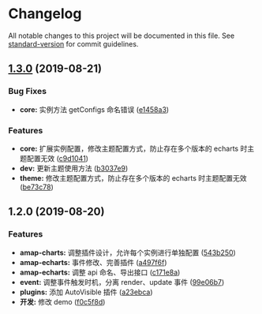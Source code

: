 # Changelog

All notable changes to this project will be documented in this file. See [standard-version](https://github.com/conventional-changelog/standard-version) for commit guidelines.

## [1.3.0](https://github.com/liuweiGL/amap-echarts/compare/v1.2.0...v1.3.0) (2019-08-21)


### Bug Fixes

* **core:** 实例方法 getConfigs 命名错误 ([e1458a3](https://github.com/liuweiGL/amap-echarts/commit/e1458a3))


### Features

* **core:** 扩展实例配置，修改主题配置方式，防止存在多个版本的 echarts 时主题配置无效 ([c9d1041](https://github.com/liuweiGL/amap-echarts/commit/c9d1041))
* **dev:** 更新主题使用方法 ([b3037e9](https://github.com/liuweiGL/amap-echarts/commit/b3037e9))
* **theme:** 修改主题配置方式，防止存在多个版本的 echarts 时主题配置无效 ([be73c78](https://github.com/liuweiGL/amap-echarts/commit/be73c78))

## 1.2.0 (2019-08-20)


### Features

* **amap-charts:** 调整插件设计，允许每个实例进行单独配置 ([543b250](https://github.com/liuweiGL/amap-echarts/commit/543b250))
* **amap-echarts:** 事件修改、完善插件 ([a497f6f](https://github.com/liuweiGL/amap-echarts/commit/a497f6f))
* **amap-echarts:** 调整 api 命名、导出接口 ([c171e8a](https://github.com/liuweiGL/amap-echarts/commit/c171e8a))
* **event:** 调整事件触发时机，分离 render、update 事件 ([99e06b7](https://github.com/liuweiGL/amap-echarts/commit/99e06b7))
* **plugins:** 添加 AutoVisible 插件 ([a23ebca](https://github.com/liuweiGL/amap-echarts/commit/a23ebca))
* **开发:** 修改 demo ([f0c5f8d](https://github.com/liuweiGL/amap-echarts/commit/f0c5f8d))


